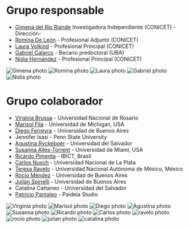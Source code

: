 # Grupo responsable

* [Gimena del Rio Riande][gimena-profile] Investigadora Independiente (CONICET) - Dirección- 
* [Romina De León][romina-profile] - Profesional Adjunto (CONICET)
* [Laura Volkind][laura-profile] - Profesional Principal (CONICET)
* [Gabriel Calarco][gabriel-profile] - Becario predoctoral (UBA)
* [Nidia Hernández][nidia-profile] - Profesional Principal (CONICET)

![Gimena photo](/assets/img/equipo/Gimena-micrositio.jpg)
![Romina photo](/assets/img/equipo/Romina-micrositio.jpg)
![Laura photo](/assets/img/equipo/laura-profile.jpg)
![Gabriel photo](/assets/img/equipo/Gabriel-micrositio.jpg)
![Nidia photo](/assets/img/equipo/Nidia-micrositio.jpg)

# Grupo colaborador

* [Virginia Brussa][virginia-profile] - Universidad Nacional de Rosario
* [Marisol Fila][marisol-profile] - Universidad de Michigan, USA
* [Diego Ferreyra][diego-profile] - Universidad de Buenos Aires
* Jennifer Isasi - Penn State University
* [Agustina Ryckeboer][agustina-profile] - Universidad del Salvador
* [Susanna Allés-Torrent][susanna-profile] - Universidad de Miami, USA
* [Ricardo Pimenta][ricardo-profile] - IBICT, Brasil
* [Carlos Nusch][carlos-profile] - Universidad Nacional de La Plata
* [Teresa Ravelo][ravelo-profile] - Universidad Nacional Autónoma de México, México
* [Rocío Méndez][rocio-profile] - Universidad de Buenos Aires
* [Julián Spinelli][julian-profile] - Universidad de Buenos Aires
* Catalina Cattaneo - Universidad del Salvador
* [Patricio Pantaleo][patricio-profile] - Paideia Studio


![Virginia photo](/assets/img/equipo/virginia-micrositio.jpg)
![Marisol photo](/assets/img/equipo/marisol-micrositio.jpg)
![Diego photo](/assets/img/equipo/Diego-micrositio.jpg)
![Agustina photo](/assets/img/equipo/agustina-profile.jpg)
![Susanna photo](/assets/img/equipo/susanna-profile.jpg)
![Ricardo photo](/assets/img/equipo/ricardo-profile.jpg)
![Carlos photo](/assets/img/equipo/carlos-profile.jpg)
![ravelo photo](/assets/img/equipo/ravelo-micrositio.jpg)
![rocio photo](/assets/img/equipo/rocio-micrositio.jpg)
![julian photo](/assets/img/equipo/julian-micrositio.jpg)
![catalina photo](/assets/img/equipo/catalina-micrositio.jpg)

[gimena-profile]: https://orcid.org/0000-0002-8997-5415
[romina-profile]: http://www.conicet.gov.ar/new_scp/detalle.php?keywords=&amp;id=25837&amp;datos_academicos=yes
[laura-profile]: https://www.conicet.gov.ar/new_scp/detalle.php?id=37895&datos_academicos=yes&keywords=
[virginia-profile]: http://www.cim.unr.edu.ar/miembro/46/virginia-brussa-ballaris
[nidia-profile]: http://www.conicet.gov.ar/new_scp/detalle.php?id=53027&keywords=nidia+hernandez&datos_academicos=yes
[marisol-profile]: https://lsa.umich.edu/rll/people/graduate-students/mafila.html
[gabriel-profile]: http://aahd.net.ar/personas/gabriel-calarco
[diego-profile]: https://www.linkedin.com/in/perfildiegoferreyra/
[agustina-profile]: https://raffazizzi.gitlab.io/helados-in-dh-group/Maria%20Ryckeboer
[susanna-profile]: https://susannalles.com/
[ricardo-profile]: http://lattes.cnpq.br/0416440515458304
[carlos-profile]: https://prebi-sedici.unlp.edu.ar/personal/carlos-nusch/
[ravelo-profile]: https://www.linkedin.com/in/teresa-ravelo-86275935/
[rocio-profile]: https://orcid.org/0000-0002-8801-636X
[julian-profile]: https://orcid.org/0009-0003-0895-815X
[patricio-profile]: https://paideiastudio.net/
